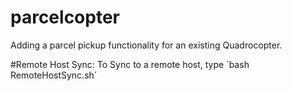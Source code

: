 # parcelcopter
Adding a parcel pickup functionality for an existing Quadrocopter.

#Remote Host Sync:
To Sync to a remote host, type
´bash RemoteHostSync.sh´